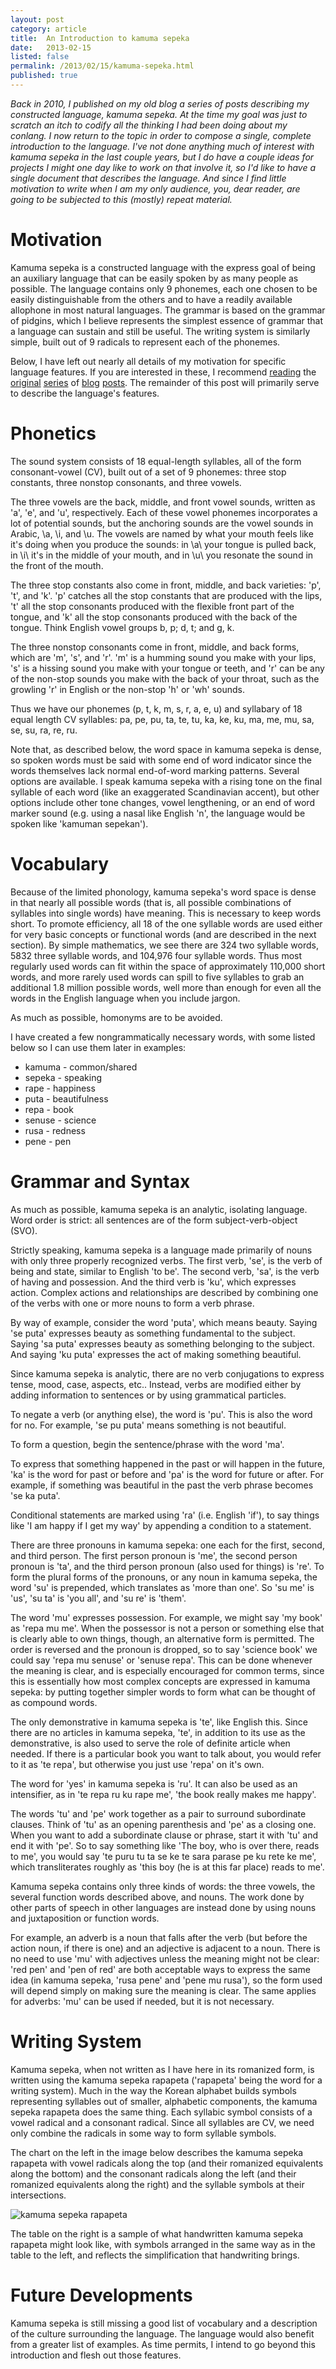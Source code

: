 ```yaml
---
layout: post
category: article
title:  An Introduction to kamuma sepeka
date:   2013-02-15
listed: false
permalink: /2013/02/15/kamuma-sepeka.html
published: true
---
```


*Back in 2010, I published on my old blog a series of posts describing my constructed language, kamuma sepeka. At the time my goal was just to scratch an itch to codify all the thinking I had been doing about my conlang. I now return to the topic in order to compose a single, complete introduction to the language. I've not done anything much of interest with kamuma sepeka in the last couple years, but I do have a couple ideas for projects I might one day like to work on that involve it, so I'd like to have a single document that describes the language. And since I find little motivation to write when I am my only audience, you, dear reader, are going to be subjected to this (mostly) repeat material.*

# Motivation

Kamuma sepeka is a constructed language with the express goal of being an auxiliary language that can be easily spoken by as many people as possible. The language contains only 9 phonemes, each one chosen to be easily distinguishable from the others and to have a readily available allophone in most natural languages. The grammar is based on the grammar of pidgins, which I believe represents the simplest essence of grammar that a language can sustain and still be useful. The writing system is similarly simple, built out of 9 radicals to represent each of the phonemes.

Below, I have left out nearly all details of my motivation for specific language features. If you are interested in these, I recommend [reading](http://gworley3.blogspot.com/2010/02/introduction-to-my-first-published.html) the [original](http://gworley3.blogspot.com/2010/03/grammar-and-syntax-of-kamuma-sepeka.html) [series](http://gworley3.blogspot.com/2010/03/building-kamuma-sepeka-vocabulary.html") of [blog](http://gworley3.blogspot.com/2010/03/more-kamuma-sepeka-grammar.html) [posts](http://gworley3.blogspot.com/2010/07/alphabet-for-kamuma-sepeka.html). The remainder of this post will primarily serve to describe the language's features.

# Phonetics

The sound system consists of 18 equal-length syllables, all of the form consonant-vowel (CV), built out of a set of 9 phonemes: three stop constants, three nonstop consonants, and three vowels.

The three vowels are the back, middle, and front vowel sounds, written as 'a', 'e', and 'u', respectively. Each of these vowel phonemes incorporates a lot of potential sounds, but the anchoring sounds are the vowel sounds in Arabic, \a\, \i\, and \u\. The vowels are named by what your mouth feels like it's doing when you produce the sounds: in \a\ your tongue is pulled back, in \i\ it's in the middle of your mouth, and in \u\ you resonate the sound in the front of the mouth.

The three stop constants also come in front, middle, and back varieties: 'p', 't', and 'k'. 'p' catches all the stop constants that are produced with the lips, 't' all the stop consonants produced with the flexible front part of the tongue, and 'k' all the stop consonants produced with the back of the tongue. Think English vowel groups b, p; d, t; and g, k.

The three nonstop consonants come in front, middle, and back forms, which are 'm', 's', and 'r'. 'm' is a humming sound you make with your lips, 's' is a hissing sound you make with your tongue or teeth, and 'r' can be any of the non-stop sounds you make with the back of your throat, such as the growling 'r' in English or the non-stop 'h' or 'wh' sounds.

Thus we have our phonemes (p, t, k, m, s, r, a, e, u) and syllabary of 18 equal length CV syllables: pa, pe, pu, ta, te, tu, ka, ke, ku, ma, me, mu, sa, se, su, ra, re, ru.

Note that, as described below, the word space in kamuma sepeka is dense, so spoken words must be said with some end of word indicator since the words themselves lack normal end-of-word marking patterns. Several options are available. I speak kamuma sepeka with a rising tone on the final syllable of each word (like an exaggerated Scandinavian accent), but other options include other tone changes, vowel lengthening, or an end of word marker sound (e.g. using a nasal like English 'n', the language would be spoken like 'kamuman sepekan').

# Vocabulary

Because of the limited phonology, kamuma sepeka's word space is dense in that nearly all possible words (that is, all possible combinations of syllables into single words) have meaning. This is necessary to keep words short. To promote efficiency, all 18 of the one syllable words are used either for very basic concepts or functional words (and are described in the next section). By simple mathematics, we see there are 324 two syllable words, 5832 three syllable words, and 104,976 four syllable words. Thus most regularly used words can fit within the space of approximately 110,000 short words, and more rarely used words can spill to five syllables to grab an additional 1.8 million possible words, well more than enough for even all the words in the English language when you include jargon.

As much as possible, homonyms are to be avoided.

I have created a few nongrammatically necessary words, with some listed below so I can use them later in examples:

- kamuma - common/shared
- sepeka - speaking
- rape - happiness
- puta - beautifulness
- repa - book
- senuse - science
- rusa - redness
- pene - pen

# Grammar and Syntax

As much as possible, kamuma sepeka is an analytic, isolating language. Word order is strict: all sentences are of the form subject-verb-object (SVO).

Strictly speaking, kamuma sepeka is a language made primarily of nouns with only three properly recognized verbs. The first verb, 'se', is the verb of being and state, similar to English 'to be'. The second verb, 'sa', is the verb of having and possession. And the third verb is 'ku', which expresses action. Complex actions and relationships are described by combining one of the verbs with one or more nouns to form a verb phrase.

By way of example, consider the word 'puta', which means beauty. Saying 'se puta' expresses beauty as something fundamental to the subject. Saying 'sa puta' expresses beauty as something belonging to the subject. And saying 'ku puta' expresses the act of making something beautiful.

Since kamuma sepeka is analytic, there are no verb conjugations to express tense, mood, case, aspects, etc.. Instead, verbs are modified either by adding information to sentences or by using grammatical particles.

To negate a verb (or anything else), the word is 'pu'. This is also the word for no. For example, 'se pu puta' means something is not beautiful.

To form a question, begin the sentence/phrase with the word 'ma'.

To express that something happened in the past or will happen in the future, 'ka' is the word for past or before and 'pa' is the word for future or after. For example, if something was beautiful in the past the verb phrase becomes 'se ka puta'.

Conditional statements are marked using 'ra' (i.e. English 'if'), to say things like 'I am happy if I get my way' by appending a condition to a statement.

There are three pronouns in kamuma sepeka: one each for the first, second, and third person. The first person pronoun is 'me', the second person pronoun is 'ta', and the third person pronoun (also used for things) is 're'. To form the plural forms of the pronouns, or any noun in kamuma sepeka, the word 'su' is prepended, which translates as 'more than one'. So 'su me' is 'us', 'su ta' is 'you all', and 'su re' is 'them'.

The word 'mu' expresses possession. For example, we might say 'my book' as 'repa mu me'. When the possessor is not a person or something else that is clearly able to own things, though, an alternative form is permitted. The order is reversed and the pronoun is dropped, so to say 'science book' we could say 'repa mu senuse' or 'senuse repa'. This can be done whenever the meaning is clear, and is especially encouraged for common terms, since this is essentially how most complex concepts are expressed in kamuma sepeka: by putting together simpler words to form what can be thought of as compound words.

The only demonstrative in kamuma sepeka is 'te', like English this. Since there are no articles in kamuma sepeka, 'te', in addition to its use as the demonstrative, is also used to serve the role of definite article when needed. If there is a particular book you want to talk about, you would refer to it as 'te repa', but otherwise you just use 'repa' on it's own.

The word for 'yes' in kamuma sepeka is 'ru'. It can also be used as an intensifier, as in 'te repa ru ku rape me', 'the book really makes me happy'.

The words 'tu' and 'pe' work together as a pair to surround subordinate clauses. Think of 'tu' as an opening parenthesis and 'pe' as a closing one. When you want to add a subordinate clause or phrase, start it with 'tu' and end it with 'pe'. So to say something like 'The boy, who is over there, reads to me', you would say 'te puru tu ta se ke te sara parase pe ku rete ke me', which transliterates roughly as 'this boy (he is at this far place) reads to me'.

Kamuma sepeka contains only three kinds of words: the three vowels, the several function words described above, and nouns. The work done by other parts of speech in other languages are instead done by using nouns and juxtaposition or function words.

For example, an adverb is a noun that falls after the verb (but before the action noun, if there is one) and an adjective is adjacent to a noun. There is no need to use 'mu' with adjectives unless the meaning might not be clear: 'red pen' and 'pen of red' are both acceptable ways to express the same idea (in kamuma sepeka, 'rusa pene' and 'pene mu rusa'), so the form used will depend simply on making sure the meaning is clear. The same applies for adverbs: 'mu' can be used if needed, but it is not necessary.

# Writing System

Kamuma sepeka, when not written as I have here in its romanized form, is written using the kamuma sepeka rapapeta ('rapapeta' being the word for a writing system). Much in the way the Korean alphabet builds symbols representing syllables out of smaller, alphabetic components, the kamuma sepeka rapapeta does the same thing. Each syllabic symbol consists of a vowel radical and a consonant radical. Since all syllables are CV, we need only combine the radicals in some way to form syllable symbols.

The chart on the left in the image below describes the kamuma sepeka rapapeta with vowel radicals along the top (and their romanized equivalents along the bottom) and the consonant radicals along the left (and their romanized equivalents along the right) and the syllable symbols at their intersections.

![kamuma sepeka rapapeta](/assets/kamuma-sepeka-rapapeta.jpg)

The table on the right is a sample of what handwritten kamuma sepeka rapapeta might look like, with symbols arranged in the same way as in the table to the left, and reflects the simplification that handwriting brings.

# Future Developments

Kamuma sepeka is still missing a good list of vocabulary and a description of the culture surrounding the language. The language would also benefit from a greater list of examples. As time permits, I intend to go beyond this introduction and flesh out those features.

